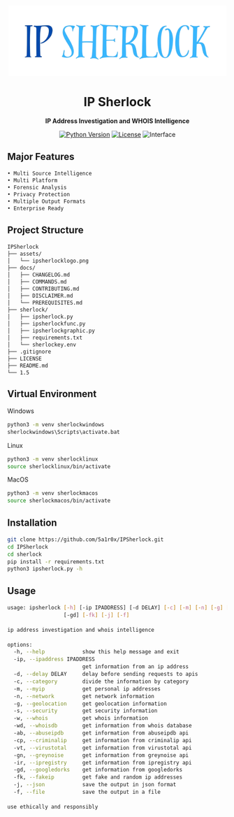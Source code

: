 <div align="center">
  <img src="assets/ipsherlocklogo.png" alt="Logo" width="500">
</div>

<h1 align="center">IP Sherlock</h1>

<p align="center">
  <strong>IP Address Investigation and WHOIS Intelligence</strong>
</p>

<div align="center">

[![Python Version](https://img.shields.io/badge/Python-3.8%2B-lightblue)](https://www.python.org/)
[![License](https://img.shields.io/badge/License-MIT-blue.svg)](https://opensource.org/licenses/MIT)
![Interface](https://img.shields.io/badge/Interface-Terminal%20%7C%20CLI-darkblue.svg)

</div>

## Major Features
```plaintext
• Multi Source Intelligence
• Multi Platform
• Forensic Analysis
• Privacy Protection
• Multiple Output Formats
• Enterprise Ready
```

## Project Structure

```plaintext
IPSherlock
├── assets/
│   └── ipsherlocklogo.png
├── docs/
│   ├── CHANGELOG.md
│   ├── COMMANDS.md
│   ├── CONTRIBUTING.md
│   ├── DISCLAIMER.md
│   └── PREREQUISITES.md
├── sherlock/
│   ├── ipsherlock.py
│   ├── ipsherlockfunc.py
│   ├── ipsherlockgraphic.py
│   ├── requirements.txt
│   └── sherlockey.env
├── .gitignore
├── LICENSE
├── README.md
└── 1.5
```

## Virtual Environment
Windows
```bash
python3 -m venv sherlockwindows
sherlockwindows\Scripts\activate.bat
```
Linux
```bash
python3 -m venv sherlocklinux
source sherlocklinux/bin/activate
```
MacOS
```bash
python3 -m venv sherlockmacos
source sherlockmacos/bin/activate
```

## Installation

```bash
git clone https://github.com/5a1r0x/IPSherlock.git
cd IPSherlock
cd sherlock
pip install -r requirements.txt
python3 ipsherlock.py -h
```

## Usage

```bash
usage: ipsherlock [-h] [-ip IPADDRESS] [-d DELAY] [-c] [-m] [-n] [-g] [-s] [-w] [-wd] [-ab] [-cp] [-vt] [-gn] [-ir]
                  [-gd] [-fk] [-j] [-f]

ip address investigation and whois intelligence

options:
  -h, --help            show this help message and exit
  -ip, --ipaddress IPADDRESS
                        get information from an ip address
  -d, --delay DELAY     delay before sending requests to apis
  -c, --category        divide the information by category
  -m, --myip            get personal ip addresses
  -n, --network         get network information
  -g, --geolocation     get geolocation information
  -s, --security        get security information
  -w, --whois           get whois information
  -wd, --whoisdb        get information from whois database
  -ab, --abuseipdb      get information from abuseipdb api
  -cp, --criminalip     get information from criminalip api
  -vt, --virustotal     get information from virustotal api
  -gn, --greynoise      get information from greynoise api
  -ir, --ipregistry     get information from ipregistry api
  -gd, --googledorks    get information from googledorks
  -fk, --fakeip         get fake and random ip addresses
  -j, --json            save the output in json format
  -f, --file            save the output in a file

use ethically and responsibly
```
